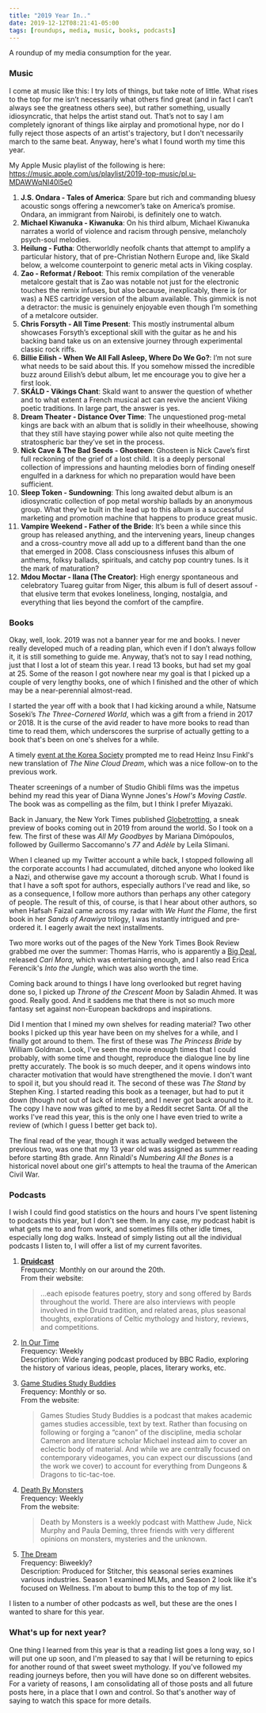 ```yaml
---
title: "2019 Year In.."
date: 2019-12-12T08:21:41-05:00
tags: [roundups, media, music, books, podcasts]
---
```

A roundup of my media consumption for the year.

### Music
I come at music like this: I try lots of things, but take note of little. What rises to the top for me isn’t necessarily what others find great (and in fact I can’t always see the greatness others see), but rather something, usually idiosyncratic, that helps the artist stand out. That’s not to say I am completely ignorant of things like airplay and promotional hype, nor do I fully reject those aspects of an artist's trajectory, but I don't necessarily march to the same beat. Anyway, here's what I found worth my time this year.

My Apple Music playlist of the following is here: https://music.apple.com/us/playlist/2019-top-music/pl.u-MDAWWqNI40l5e0

1. **J.S. Ondara - Tales of America**: Spare but rich and commanding bluesy acoustic songs offering a newcomer’s take on America’s promise. Ondara, an immigrant from Nairobi, is definitely one to watch.
2. **Michael Kiwanuka - Kiwanuka**: On his third album, Michael Kiwanuka narrates a world of violence and racism through pensive, melancholy psych-soul melodies. 
3. **Heilung - Futha**: Otherworldly neofolk chants that attempt to amplify a particular history, that of pre-Christian Nothern Europe and, like Skald below, a welcome counterpoint to generic metal acts in Viking cosplay.
4. **Zao - Reformat / Reboot**: This remix compilation of the venerable metalcore gestalt that is Zao was notable not just for the electronic touches the remix infuses, but also because, inexplicably, there is (or was) a NES cartridge version of the album available. This gimmick is not a detractor: the music is genuinely enjoyable even though I’m something of a metalcore outsider.
5. **Chris Forsyth - All Time Present**: This mostly instrumental album showcases Forsyth’s exceptional skill with the guitar as he and his backing band take us on an extensive journey through experimental classic rock riffs.
6. **Billie Eilish - When We All Fall Asleep, Where Do We Go?**: I’m not sure what needs to be said about this. If you somehow missed the incredible buzz around Eilish’s debut album, let me encourage you to give her a first look.
7. **SKÁLD - Vikings Chant**: Skald want to answer the question of whether and to what extent a French musical act can revive the ancient Viking poetic traditions. In large part, the answer is yes.
8. **Dream Theater - Distance Over Time**: The unquestioned prog-metal kings are back with an album that is solidly in their wheelhouse, showing that they still have staying power while also not quite meeting the stratospheric bar they’ve set in the process.
9. **Nick Cave & The Bad Seeds - Ghosteen**: Ghosteen is Nick Cave’s first full reckoning of the grief of a lost child. It is a deeply personal collection of impressions and haunting melodies born of finding oneself engulfed in a darkness for which no preparation would have been sufficient. 
10. **Sleep Token - Sundowning**: This long awaited debut album is an idiosyncratic collection of pop metal worship ballads by an anonymous group. What they’ve built in the lead up to this album is a successful marketing and promotion machine that happens to produce great music. 
11. **Vampire Weekend - Father of the Bride**: It’s been a while since this group has released anything, and the intervening years, lineup changes and a cross-country move all add up to a different band than the one that emerged in 2008. Class consciousness infuses this album of anthems, folksy ballads, spirituals, and catchy pop country tunes. Is it the mark of maturation?
12. **Mdou Moctar - Ilana (The Creator)**: High energy spontaneous and celebratory Tuareg guitar from Niger, this album is full of desert assouf - that elusive term that evokes loneliness, longing, nostalgia, and everything that lies beyond the comfort of the campfire.
	
### Books
Okay, well, look. 2019 was not a banner year for me and books. I never really developed much of a reading plan, which even if I don’t always follow it, it is still something to guide me. Anyway, that’s not to say I read nothing, just that I lost a lot of steam this year. I read 13 books, but had set my goal at 25. Some of the reason I got nowhere near my goal is that I picked up a couple of very lengthy books, one of which I finished and the other of which may be a near-perennial almost-read.

I started the year off with a book that I had kicking around a while, Natsume Soseki’s *The Three-Cornered World*, which was a gift from a friend in 2017 or 2018. It is the curse of the avid reader to have more books to read than time to read them, which underscores the surprise of actually getting to a book that's been on one's shelves for a while.

A timely [event at the Korea Society](https://www.koreasociety.org/arts-culture/item/1244-the-nine-cloud-dream-with-heinz-insu-fenkl) prompted me to read Heinz Insu Finkl's new translation of *The Nine Cloud Dream*, which was a nice follow-on to the previous work.

Theater screenings of a number of Studio Ghibli films was the impetus behind my read this year of Diana Wynne Jones's *Howl's Moving Castle*. The book was as compelling as the film, but I think I prefer Miyazaki.

Back in January, the New York Times published [Globetrotting](https://www.nytimes.com/interactive/2019/01/19/books/new-books-international.html), a sneak preview of books coming out in 2019 from around the world. So I took on a few. The first of these was *All My Goodbyes* by Mariana Dimópoulos, followed by Guillermo Saccomanno's *77* and *Adèle* by Leila Slimani.

When I cleaned up my Twitter account a while back, I stopped following all the corporate accounts I had accumulated, ditched anyone who looked like a Nazi, and otherwise gave my account a thorough scrub. What I found is that I have a soft spot for authors, especially authors I've read and like, so as a consequence, I follow more authors than perhaps any other category of people. The result of this, of course, is that I hear about other authors, so when Hafsah Faizal came across my radar with *We Hunt the Flame*, the first book in her *Sands of Arawiya* trilogy, I was instantly intrigued and pre-ordered it. I eagerly await the next installments.

Two more works out of the pages of the New York Times Book Review grabbed me over the summer: Thomas Harris, who is apparently a [Big Deal](https://en.wikipedia.org/wiki/The_Silence_of_the_Lambs_(novel)), released *Cari Mora*, which was entertaining enough, and I also read Erica Ferencik's *Into the Jungle*, which was also worth the time.

Coming back around to things I have long overlooked but regret having done so, I picked up *Throne of the Crescent Moon* by Saladin Ahmed. It was good. Really good. And it saddens me that there is not so much more fantasy set against non-European backdrops and inspirations.

Did I mention that I mined my own shelves for reading material? Two other books I picked up this year have been on my shelves for a while, and I finally got around to them. The first of these was *The Princess Bride* by William Goldman. Look, I've seen the movie enough times that I could probably, with some time and thought, reproduce the dialogue line by line pretty accurately. The book is so much deeper, and it opens windows into character motivation that would have strengthened the movie. I don't want to spoil it, but you should read it. The second of these was *The Stand* by Stephen King. I started reading this book as a teenager, but had to put it down (though not out of lack of interest), and I never got back around to it. The copy I have now was gifted to me by a Reddit secret Santa. Of all the works I've read this year, this is the only one I have even tried to write a review of (which I guess I better get back to).

The final read of the year, though it was actually wedged between the previous two, was one that my 13 year old was assigned as summer reading before starting 8th grade. Ann Rinaldi's *Numbering All the Bones* is a historical novel about one girl's attempts to heal the trauma of the American Civil War.

### Podcasts
I wish I could find good statistics on the hours and hours I've spent listening to podcasts this year, but I don't see them. In any case, my podcast habit is what gets me to and from work, and sometimes fills other idle times, especially long dog walks. Instead of simply listing out all the individual podcasts I listen to, I will offer a list of my current favorites.

1. [**Druidcast**](https://www.druidry.org/druid-way/resources/druidcast-obod-podcast)  
Frequency: Monthly on our around the 20th.  
From their website:  
    > ...each episode features poetry, story and song offered by Bards throughout the world. There are also interviews with people involved in the Druid tradition, and related areas, plus seasonal thoughts, explorations of Celtic mythology and history, reviews, and competitions. 

2. [In Our Time](https://www.bbc.co.uk/programmes/b006qykl)  
Frequency: Weekly  
Description: Wide ranging podcast produced by BBC Radio, exploring the history of various ideas, people, places, literary works, etc.

3. [Game Studies Study Buddies](https://rangedtouch.com/game-studies-study-buddies/)  
Frequency: Monthly or so.  
From the website:  
    > Games Studies Study Buddies is a podcast that makes academic games studies accessible, text by text. Rather than focusing on following or forging a “canon” of the discipline, media scholar Cameron and literature scholar Michael instead aim to cover an eclectic body of material. And while we are centrally focused on contemporary videogames, you can expect our discussions (and the work we cover) to account for everything from Dungeons & Dragons to tic-tac-toe.

4. [Death By Monsters](https://www.deathbymonsters.com)    
Frequency: Weekly  
From the website:  
    > Death by Monsters is a weekly podcast with Matthew Jude, Nick Murphy and Paula Deming, three friends with very different opinions on monsters, mysteries and the unknown.

5. [The Dream](https://www.stitcher.com/podcast/stitcher/the-dream)  
Frequency: Biweekly?  
Description: Produced for Stitcher, this seasonal series examines various industries. Season 1 examined MLMs, and Season 2 look like it's focused on Wellness. I'm about to bump this to the top of my list.

I listen to a number of other podcasts as well, but these are the ones I wanted to share for this year.

### What's up for next year?
One thing I learned from this year is that a reading list goes a long way, so I will put one up soon, and I'm pleased to say that I will be returning to epics for another round of that sweet sweet mythology. If you've followed my reading journeys before, then you will have done so on different websites. For a variety of reasons, I am consolidating all of those posts and all future posts here, in a place that I own and control. So that's another way of saying to watch this space for more details.